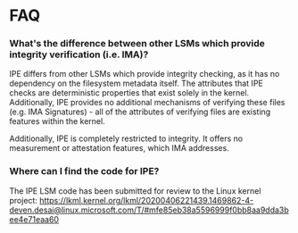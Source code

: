 # FAQ

### What's the difference between other LSMs which provide integrity verification (i.e. IMA)?

IPE differs from other LSMs which provide integrity checking, as it has
no dependency on the filesystem metadata itself. The attributes that IPE
checks are deterministic properties that exist solely in the kernel.
Additionally, IPE provides no additional mechanisms of verifying these
files (e.g. IMA Signatures) - all of the attributes of verifying files are
existing features within the kernel.

Additionally, IPE is completely restricted to integrity. It offers no
measurement or attestation features, which IMA addresses.

### Where can I find the code for IPE?

The IPE LSM code has been submitted for review to the Linux kernel project:
https://lkml.kernel.org/lkml/20200406221439.1469862-4-deven.desai@linux.microsoft.com/T/#mfe85eb38a5596999f0bb8aa9dda3bee4e71eaa60
